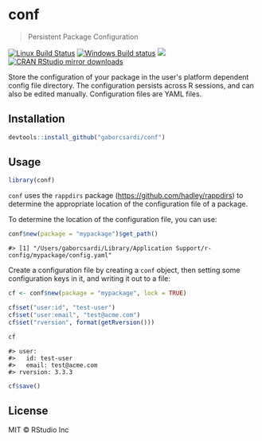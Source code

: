 


# conf

> Persistent Package Configuration

[![Linux Build Status](https://travis-ci.org/gaborcsardi/conf.svg?branch=master)](https://travis-ci.org/gaborcsardi/conf)
[![Windows Build status](https://ci.appveyor.com/api/projects/status/github/gaborcsardi/conf?svg=true)](https://ci.appveyor.com/project/gaborcsardi/conf)
[![](http://www.r-pkg.org/badges/version/conf)](http://www.r-pkg.org/pkg/conf)
[![CRAN RStudio mirror downloads](http://cranlogs.r-pkg.org/badges/conf)](http://www.r-pkg.org/pkg/conf)

Store the configuration of your package in the user's platform dependent
config file directory. The configuration persists across R sessions, and can
also be edited manually. Configuration files are YAML files.

## Installation


```r
devtools::install_github("gaborcsardi/conf")
```

## Usage


```r
library(conf)
```

`conf` uses the `rappdirs` package (https://github.com/hadley/rappdirs) to
determine the appropriate location of the configuration file of a package.

To determine the location of the configuration file, you can use:

```r
conf$new(package = "mypackage")$get_path()
```

```
#> [1] "/Users/gaborcsardi/Library/Application Support/r-config/mypackage/config.yaml"
```

Create a configuration file by creating a `conf` object, then setting
some configuration keys in it, and writing it out to a file:

```r
cf <- conf$new(package = "mypackage", lock = TRUE)
```




```r
cf$set("user:id", "test-user")
cf$set("user:email", "test@acme.com")
cf$set("rversion", format(getRversion()))
```


```r
cf
```

```
#> user:
#>   id: test-user
#>   email: test@acme.com
#> rversion: 3.3.3
```


```r
cf$save()
```

## License

MIT © RStudio Inc
